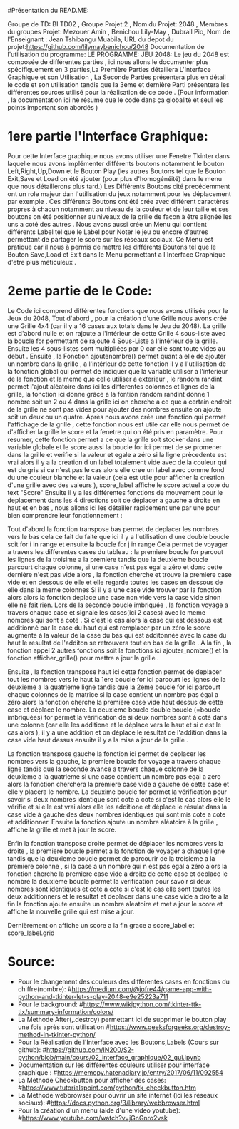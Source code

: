 #Présentation du READ.ME:



Groupe de TD: BI TD02 , Groupe Projet:2 , Nom du Projet: 2048 ,
Membres du groupes Projet: Mezouer Amin , Benichou Lily-May , Dubrail Pio,
Nom de l'Enseignant : Jean Tshibangu Muabila,
URL du depot du projet:https://github.com/lilymaybenichou/2048
Documentation de l'utilisation du programme: 
LE PROGRAMME:
JEU 2048:
Le jeu du 2048 est composée de différentes parties , ici nous allons le documenter plus spécifiquement en 3 parties,La Première Parties détaillera L'Interface Graphique et son Utilisation , La Seconde Parties 
présentera plus en détail le code et son utilisation tandis que la 3eme et dernière Parti présentera 
les différentes sources utilisé pour la réalisation de ce code .
(Pour information , la documentation ici ne résume que le code dans ça globalité et seul les points 
important son abordés )

# 1ere partie l'Interface Graphique:

Pour cette Interface graphique nous avons utiliser une Fenetre Tkinter dans laquelle nous avons implémenter différents boutons notamment le bouton Left,Right,Up,Down et le Bouton Play (les autres Boutons tel que le Bouton Exit,Save et Load on été ajouter (pour plus d'homogénéité) dans le menu que nous détaillerons plus tard.)
Les Différents Boutons cité precédemment ont un role majeur dan l'utilisation du jeux notamment pour les 
déplacement par exemple . Ces différents Boutons ont été crée avec différent caractères propres à chacun notamment au niveau de la couleur et de leur taille et ses boutons on été positionner au niveaux de la grille de façon à être alignéé les uns a coté des autres . Nous avons aussi crée un Menu qui contient différents Label tel que le Label pour Noter le jeu ou encore d'autres permettant de partager le score sur les réseaux sociaux. Ce Menu est pratique car il nous à permis de mettre les différents Boutons tel que le Bouton Save,Load et Exit dans le Menu permettant a l'Interface Graphique d'etre plus méticuleux .

# 2eme partie de le Code:

Le Code ici comprend différentes fonctions que nous avons utilisée pour le Jeux du 2048,
Tout d'abord , pour la création d'une Grille nous avons créé une Grille 4x4 (car il y a 16 cases aux totals dans le Jeu du 2048). 
La grille est d'abord nulle et on rajoute a l'intérieur de cette Grille 4 sous-liste avec la boucle 
for permettant de rajoute 4 Sous-Liste a l'intérieur de la grille. 
Ensuite les 4 sous-listes sont multipliées par 0 car elle sont toute vides au debut .
Ensuite , la Fonction ajoutenombre() permet quant à elle de ajouter un nombre dans la grille ,
a l'intérieur de cette fonction il y a l'utilisation de la fonction global qui permet de indiquer que la variable utiliser a l'interieur de la fonction et la meme que celle utiliser a exterieur , le random randint permet l'ajout aléatoire dans  ici les differentes colonnes et lignes de la grille, 
la fonction ici donne grâce a la fontion random randint donne 1 nombre soit un 2 ou 4 dans la grille 
ici on cherche a ce que a certain endroit de la grille ne sont pas vides pour ajouter des nombres
ensuite on ajoute soit un deux ou un quatre.
Après nous avons crée une fonction qui permet l'affichage de la grille , cette fonction nous est utile car elle nous permet de  d'afficher la grille le score et la fenetre qui on été pris en paramètre.
Pour resumer, cette fonction permet a ce que  la grille soit stocker dans une variable globale et le score aussi la boucle for ici permet de se promener dans la grille et verifie si la valeur et egale a zéro si la ligne prècedente est vrai alors il y a la creation d un label  totalement vide avec de la couleur qui est du gris si ce n'est pas le cas alors elle cree un label avec comme fond du une couleur blanche et la valeur (cela est utile pour afficher la creation d'une grille avec des valeurs ),
score_label affiche le score actuel a cote du text "Score"
Ensuite il y a les différentes fonctions de mouvement pour le deplacement dans les 4 directions soit de 
déplacer a gauche a droite en haut et en bas , nous allons ici les détailler rapidement une par une pour bien comprendre leur fonctionnement :

Tout d'abord la fonction transpose bas permet de deplacer les nombres vers le bas cela ce fait du faite que ici il y a l'utilisation d une double boucle soit for i in range et ensuite la boucle for j in range
Cela permet de voyager a travers les differentes cases du tableau : 
la premiere boucle for parcout les lignes  de la troisime a la premiere tandis que la deuxieme boucle parcourt chaque colonne,
si une case n'est pas egal a zéro et donc cette dernière n'est pas vide alors , la fonction cherche et trouve la premiere case vide et en dessous de elle et elle regarde toutes les cases en dessous de elle dans la meme colonnes
Si il y a une case vide trouver par la fonction alors alors la fonction deplace une case non vide vers
la case vide sinon elle ne fait rien. 
Lors de la seconde boucle imbriquée , la fonction voyage a travers chaque case et signale les cases(ici 2 cases) avec le meme nombres qui sont a coté  .  Si c'est le cas alors la case qui est dessous est additionné par la case du haut qui est remplacer par un zéro le score augmente à la valeur de la case du bas qui est additonnée avec la case du haut le resultat de l'additon se retrouvera tout en bas de la grille . A la fin , la fonction appel 2 autres fonctions soit la fonctions ici ajouter_nombre() et la fonction afficher_grille() pour mettre a jour la grille .

Ensuite , la fonction transpose haut ici cette fonction permet de deplacer tout les nombres vers le haut 
la 1ere boucle for ici parcourt les lignes de la deuxieme a la quatrieme ligne tandis que la 2eme boucle for ici parcourt chaque colonnes  de la matrice  si la case contient un nombre pas égal a zéro alors la fonction cherche la première case vide haut dessus de cette case et  déplace le nombre. 
La deuxieme boucle double boucle (=boucle imbriquées) for permet la vérification de si deux nombres 
sont à coté dans une colonne (car elle les additione et le déplace vers le haut et si c est le cas alors ),
il y a une addition et on déplace le résultat de l'addition dans la case vide haut dessus  ensuite il y a la mise a jour de la grille .

La fonction transpose gauche la fonction ici permet de deplacer les nombres vers la gauche,
la premiere boucle for voyage a travers chaque ligne tandis que la seconde avance a travers chaque colonne de la deuxieme a la quatrieme
si une case contient un nombre pas egal a zero alors la fonction cherchera la premiere case vide 
a gauche de cette case et elle y placera le nombre. 
La deuxime boucle for permet la vérification pour savoir si deux nombres identique sont cote a cote si c'est le cas alors  elle le vérifie et si elle est vrai alors elle les additione et déplace le résulat dans la case vide à gauche des deux nombres identiques qui sont mis cote a cote et  additionner. 
Ensuite la fonction ajoute un nombre aléatoire à la grille , affiche la grille et met 
à jour le score.

Enfin la fonction transpose droite  permet de déplacer les nombres vers la droite ,
la premiere boucle permet a la fonction de voyager a chaque ligne tandis que la  deuxieme boucle permet
de parcourir de la troisieme a la premiere colonne , si la case a un nombre qui n est pas egal a zéro 
alors la fonction cherche la premiere case vide a droite de cette case et deplace le nombre 
la deuxieme boucle permet la verification pour savoir si deux nombres sont identiques et cote  a cote si c'est le cas elle sont toutes les deux additionners et le resultat et deplacer dans une 
case vide a droite a la fin la fonction ajoute ensuite un nombre aleatoire et met a jour le score et affiche la nouvelle grille qui est mise a jour.

Dernièrement on affiche un score a la fin grace a score_label et score_label.grid

# Source:
- Pour le changement des couleurs des différentes cases en fonctions du chiffre(nombre):
#https://medium.com/@jofre44/game-app-with-python-and-tkinter-let-s-play-2048-e9e25223a711
- Pour le background:
#https://www.wikipython.com/tkinter-ttk-tix/summary-information/colors/
- La Methode After(,.destroy) permettant ici de supprimer le bouton play une fois après sont utilisation
#https://www.geeksforgeeks.org/destroy-method-in-tkinter-python/
- Pour la Réalisation de l'Interface avec les Boutons,Labels (Cours sur github): 
#https://github.com/IN200/S2-python/blob/main/cours/02_interface_graphique/02_gui.ipynb
- Documentation sur les différentes couleurs utiliser pour interface graphique :
#https://memopy.hatenadiary.jp/entry/2017/06/11/092554
- La Methode Checkbutton pour afficher des cases: 
#https://www.tutorialspoint.com/python/tk_checkbutton.htm
- La Methode webbrowser pour ouvrir un site internet (ici les réseaux sociaux):
#https://docs.python.org/3/library/webbrowser.html
- Pour la création d'un menu (aide d'une video youtube):
#https://www.youtube.com/watch?v=jGnGnro2vsk
 

